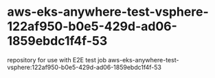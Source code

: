 # aws-eks-anywhere-test-vsphere-122af950-b0e5-429d-ad06-1859ebdc1f4f-53
repository for use with E2E test job aws-eks-anywhere-test-vsphere:122af950-b0e5-429d-ad06-1859ebdc1f4f-53
